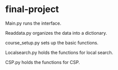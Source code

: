 # final-project

Main.py runs the interface.

Readdata.py organizes the data into a dictionary.

course_setup.py sets up the basic functions.

Localsearch.py holds the functions for local search.

CSP.py holds the functions for CSP.
